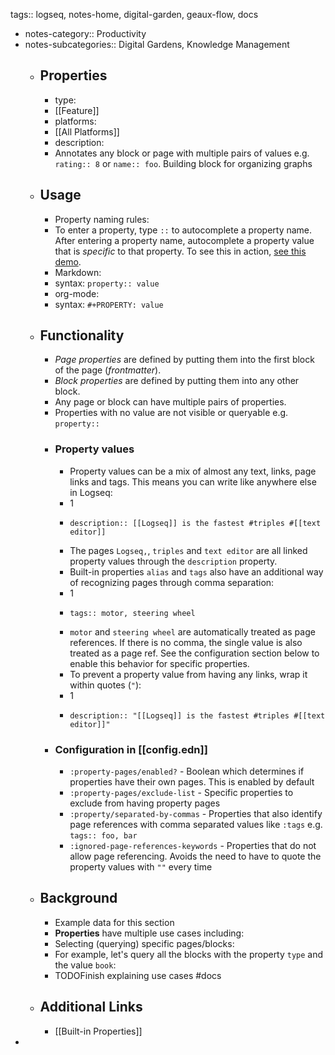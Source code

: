 tags:: logseq, notes-home, digital-garden, geaux-flow, docs

- notes-category:: Productivity
- notes-subcategories:: Digital Gardens, Knowledge Management
	- ## Properties
		- type:
		- [[Feature]]
		- platforms:
		- [[All Platforms]]
		- description:
		- Annotates any block or page with multiple pairs of values e.g. `rating:: 8` or `name:: foo`. Building block for organizing graphs
	- ## Usage
		- Property naming rules:
		- To enter a property, type `::` to autocomplete a property name. After entering a property name, autocomplete a property value that is _specific_ to that property. To see this in action, [see this demo](https://www.loom.com/share/27804e1bcd7b4e4bbf71ec14956c42fe).
		- Markdown:
		- syntax: `property:: value`
		- org-mode:
		- syntax: `#+PROPERTY: value`
	- ## Functionality
		- _Page properties_ are defined by putting them into the first block of the page (_frontmatter_).
		- _Block properties_ are defined by putting them into any other block.
		- Any page or block can have multiple pairs of properties.
		- Properties with no value are not visible or queryable e.g. `property::`
		- ### Property values
			- Property values can be a mix of almost any text, links, page links and tags. This means you can write like anywhere else in Logseq:
			- 1
			- ```
			  description:: [[Logseq]] is the fastest #triples #[[text editor]]
			  ```
			- The pages `Logseq,`, `triples` and `text editor` are all linked property values through the `description` property.
			- Built-in properties `alias` and `tags` also have an additional way of recognizing pages through comma separation:
			- 1
			- ```
			  tags:: motor, steering wheel
			  ```
			- `motor` and `steering wheel` are automatically treated as page references. If there is no comma, the single value is also treated as a page ref. See the configuration section below to enable this behavior for specific properties.
			- To prevent a property value from having any links, wrap it within quotes (`"`):
			- 1
			- ```
			  description:: "[[Logseq]] is the fastest #triples #[[text editor]]"
			  ```
		- ### Configuration in [[config.edn]]
			- `:property-pages/enabled?` - Boolean which determines if properties have their own pages. This is enabled by default
			- `:property-pages/exclude-list` - Specific properties to exclude from having property pages
			- `:property/separated-by-commas` - Properties that also identify page references with comma separated values like `:tags` e.g. `tags:: foo, bar`
			- `:ignored-page-references-keywords` - Properties that do not allow page referencing. Avoids the need to have to quote the property values with `""` every time
	- ## Background
		- Example data for this section
		- **Properties** have multiple use cases including:
		- Selecting (querying) specific pages/blocks:
		- For example, let's query all the blocks with the property `type` and the value `book`:
		- TODOFinish explaining use cases #docs
	- ## Additional Links
		- [[Built-in Properties]]
-